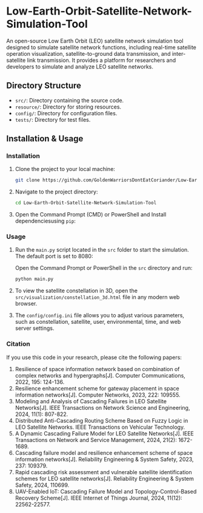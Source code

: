 # Low-Earth-Orbit-Satellite-Network-Simulation-Tool

An open-source Low Earth Orbit (LEO) satellite network simulation tool designed to simulate satellite network functions, including real-time satellite operation visualization, satellite-to-ground data transmission, and inter-satellite link transmission. It provides a platform for researchers and developers to simulate and analyze LEO satellite networks.

## Directory Structure

- `src/`: Directory containing the source code.
- `resource/`: Directory for storing resources.
- `config/`: Directory for configuration files.
- `tests/`: Directory for test files.

## Installation & Usage

### Installation

1. Clone the project to your local machine:

    ```bash
    git clone https://github.com/GoldenWarriorsDontEatCoriander/Low-Earth-Orbit-Satellite-Network-Simulation-Tool.git
    ```

2. Navigate to the project directory:

    ```bash
    cd Low-Earth-Orbit-Satellite-Network-Simulation-Tool
    ```

3. Open the Command Prompt (CMD) or PowerShell and Install dependenciesusing `pip`:


### Usage

1. Run the `main.py` script located in the `src` folder to start the simulation. The default port is set to 8080:

    Open the Command Prompt or PowerShell in the `src` directory and run:

    ```bash
    python main.py
    ```

2. To view the satellite constellation in 3D, open the `src/visualization/constellation_3d.html` file in any modern web browser.

3. The `config/config.ini` file allows you to adjust various parameters, such as constellation, satellite, user, environmental, time, and web server settings.

### Citation
If you use this code in your research, please cite the following papers:

1. Resilience of space information network based on combination of complex networks and hypergraphs[J]. Computer Communications, 2022, 195: 124-136.
2. Resilience enhancement scheme for gateway placement in space information networks[J]. Computer Networks, 2023, 222: 109555.
3. Modeling and Analysis of Cascading Failures in LEO Satellite Networks[J]. IEEE Transactions on Network Science and Engineering, 2024, 11(1): 807-822.
4. Distributed Anti-Cascading Routing Scheme Based on Fuzzy Logic in LEO Satellite Networks. IEEE Transactions on Vehicular Technology.
5. A Dynamic Cascading Failure Model for LEO Satellite Networks[J]. IEEE Transactions on Network and Service Management, 2024, 21(2): 1672-1689.
6. Cascading failure model and resilience enhancement scheme of space information networks[J]. Reliability Engineering & System Safety, 2023, 237: 109379.
7. Rapid cascading risk assessment and vulnerable satellite identification schemes for LEO satellite networks[J]. Reliability Engineering & System Safety, 2024, 110699.
8. UAV-Enabled IoT: Cascading Failure Model and Topology-Control-Based Recovery Scheme[J]. IEEE Internet of Things Journal, 2024, 11(12): 22562-22577.


